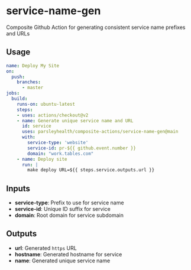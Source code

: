 # service-name-gen

Composite Github Action for generating consistent service name prefixes and URLs

## Usage

```yaml
name: Deploy My Site
on:
  push:
    branches:
      - master
jobs:
  build:
    runs-on: ubuntu-latest
    steps:
    - uses: actions/checkout@v2
    - name: Generate unique service name and URL
      id: service
      uses: parsleyhealth/composite-actions/service-name-gen@main
      with:
        service-type: 'website'
        service-id: pr-${{ github.event.number }}
        domain: "work.tables.com" 
    - name: Deploy site
      run: |
        make deploy URL=${{ steps.service.outputs.url }}
```

## Inputs

- **service-type**: Prefix to use for service name
- **service-id**: Unique ID suffix for service
- **domain**: Root domain for service subdomain

## Outputs

- **url**: Generated `https` URL
- **hostname**: Generated hostname for service
- **name**: Generated unique service name
